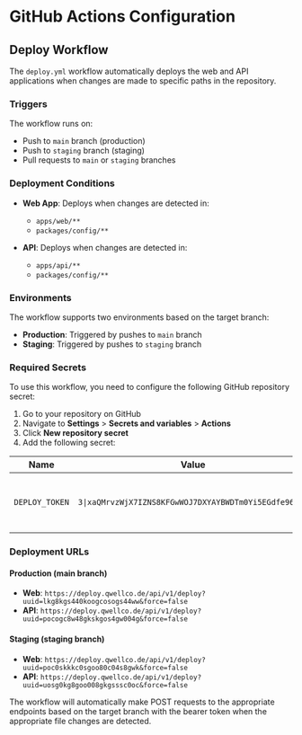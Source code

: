 # GitHub Actions Configuration

## Deploy Workflow

The `deploy.yml` workflow automatically deploys the web and API applications when changes are made to specific paths in the repository.

### Triggers

The workflow runs on:
- Push to `main` branch (production)
- Push to `staging` branch (staging)
- Pull requests to `main` or `staging` branches

### Deployment Conditions

- **Web App**: Deploys when changes are detected in:
  - `apps/web/**`
  - `packages/config/**`

- **API**: Deploys when changes are detected in:
  - `apps/api/**`
  - `packages/config/**`

### Environments

The workflow supports two environments based on the target branch:
- **Production**: Triggered by pushes to `main` branch
- **Staging**: Triggered by pushes to `staging` branch

### Required Secrets

To use this workflow, you need to configure the following GitHub repository secret:

1. Go to your repository on GitHub
2. Navigate to **Settings** > **Secrets and variables** > **Actions**
3. Click **New repository secret**
4. Add the following secret:

| Name | Value | Description |
|------|-------|-------------|
| `DEPLOY_TOKEN` | `3\|xaQMrvzWjX7IZNS8KFGwWOJ7DXYAYBWDTm0Yi5EGdfe96b86` | Bearer token for deployment API authentication |

### Deployment URLs

#### Production (main branch)
- **Web**: `https://deploy.qwellco.de/api/v1/deploy?uuid=lkg8kgs440koogcosogs44ww&force=false`
- **API**: `https://deploy.qwellco.de/api/v1/deploy?uuid=pocogc8w48gkskgos4gw004g&force=false`

#### Staging (staging branch)
- **Web**: `https://deploy.qwellco.de/api/v1/deploy?uuid=poc0skkkc0sgoo80c04s8gwk&force=false`
- **API**: `https://deploy.qwellco.de/api/v1/deploy?uuid=uosg0kg8goo008gkgsssc0oc&force=false`

The workflow will automatically make POST requests to the appropriate endpoints based on the target branch with the bearer token when the appropriate file changes are detected. 